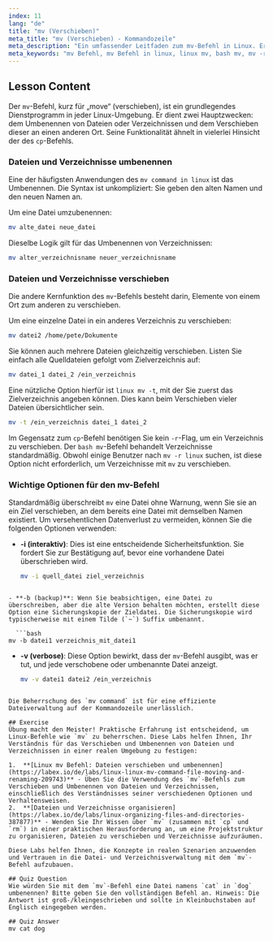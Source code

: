 ```yaml
---
index: 11
lang: "de"
title: "mv (Verschieben)"
meta_title: "mv (Verschieben) - Kommandozeile"
meta_description: "Ein umfassender Leitfaden zum mv-Befehl in Linux. Erfahren Sie, wie Sie den bash mv-Befehl zum Verschieben und Umbenennen von Dateien und Verzeichnissen verwenden, Optionen wie linux mv -t nutzen und versehentliches Überschreiben verhindern."
meta_keywords: "mv Befehl, mv Befehl in linux, linux mv, bash mv, mv -r linux, linux mv -t, Dateien verschieben, Dateien umbenennen, linux Kommandozeile"
---
```


## Lesson Content

Der `mv`-Befehl, kurz für „move“ (verschieben), ist ein grundlegendes Dienstprogramm in jeder Linux-Umgebung. Er dient zwei Hauptzwecken: dem Umbenennen von Dateien oder Verzeichnissen und dem Verschieben dieser an einen anderen Ort. Seine Funktionalität ähnelt in vielerlei Hinsicht der des `cp`-Befehls.

### Dateien und Verzeichnisse umbenennen

Eine der häufigsten Anwendungen des `mv command in linux` ist das Umbenennen. Die Syntax ist unkompliziert: Sie geben den alten Namen und den neuen Namen an.

Um eine Datei umzubenennen:

```bash
mv alte_datei neue_datei
```

Dieselbe Logik gilt für das Umbenennen von Verzeichnissen:

```bash
mv alter_verzeichnisname neuer_verzeichnisname
```

### Dateien und Verzeichnisse verschieben

Die andere Kernfunktion des `mv`-Befehls besteht darin, Elemente von einem Ort zum anderen zu verschieben.

Um eine einzelne Datei in ein anderes Verzeichnis zu verschieben:

```bash
mv datei2 /home/pete/Dokumente
```

Sie können auch mehrere Dateien gleichzeitig verschieben. Listen Sie einfach alle Quelldateien gefolgt vom Zielverzeichnis auf:

```bash
mv datei_1 datei_2 /ein_verzeichnis
```

Eine nützliche Option hierfür ist `linux mv -t`, mit der Sie zuerst das Zielverzeichnis angeben können. Dies kann beim Verschieben vieler Dateien übersichtlicher sein.

```bash
mv -t /ein_verzeichnis datei_1 datei_2
```

Im Gegensatz zum `cp`-Befehl benötigen Sie kein `-r`-Flag, um ein Verzeichnis zu verschieben. Der `bash mv`-Befehl behandelt Verzeichnisse standardmäßig. Obwohl einige Benutzer nach `mv -r linux` suchen, ist diese Option nicht erforderlich, um Verzeichnisse mit `mv` zu verschieben.

### Wichtige Optionen für den mv-Befehl

Standardmäßig überschreibt `mv` eine Datei ohne Warnung, wenn Sie sie an ein Ziel verschieben, an dem bereits eine Datei mit demselben Namen existiert. Um versehentlichen Datenverlust zu vermeiden, können Sie die folgenden Optionen verwenden:

- **-i (interaktiv)**: Dies ist eine entscheidende Sicherheitsfunktion. Sie fordert Sie zur Bestätigung auf, bevor eine vorhandene Datei überschrieben wird.

  ```bash
  mv -i quell_datei ziel_verzeichnis
  ```

````

- **-b (backup)**: Wenn Sie beabsichtigen, eine Datei zu überschreiben, aber die alte Version behalten möchten, erstellt diese Option eine Sicherungskopie der Zieldatei. Die Sicherungskopie wird typischerweise mit einem Tilde (`~`) Suffix umbenannt.

  ```bash
mv -b datei1 verzeichnis_mit_datei1
````

- **-v (verbose)**: Diese Option bewirkt, dass der `mv`-Befehl ausgibt, was er tut, und jede verschobene oder umbenannte Datei anzeigt.

  ```bash
  mv -v datei1 datei2 /ein_verzeichnis
  ```

```

Die Beherrschung des `mv command` ist für eine effiziente Dateiverwaltung auf der Kommandozeile unerlässlich.

## Exercise
Übung macht den Meister! Praktische Erfahrung ist entscheidend, um Linux-Befehle wie `mv` zu beherrschen. Diese Labs helfen Ihnen, Ihr Verständnis für das Verschieben und Umbenennen von Dateien und Verzeichnissen in einer realen Umgebung zu festigen:

1.  **[Linux mv Befehl: Dateien verschieben und umbenennen](https://labex.io/de/labs/linux-linux-mv-command-file-moving-and-renaming-209743)** - Üben Sie die Verwendung des `mv`-Befehls zum Verschieben und Umbenennen von Dateien und Verzeichnissen, einschließlich des Verständnisses seiner verschiedenen Optionen und Verhaltensweisen.
2.  **[Dateien und Verzeichnisse organisieren](https://labex.io/de/labs/linux-organizing-files-and-directories-387877)** - Wenden Sie Ihr Wissen über `mv` (zusammen mit `cp` und `rm`) in einer praktischen Herausforderung an, um eine Projektstruktur zu organisieren, Dateien zu verschieben und Verzeichnisse aufzuräumen.

Diese Labs helfen Ihnen, die Konzepte in realen Szenarien anzuwenden und Vertrauen in die Datei- und Verzeichnisverwaltung mit dem `mv`-Befehl aufzubauen.

## Quiz Question
Wie würden Sie mit dem `mv`-Befehl eine Datei namens `cat` in `dog` umbenennen? Bitte geben Sie den vollständigen Befehl an. Hinweis: Die Antwort ist groß-/kleingeschrieben und sollte in Kleinbuchstaben auf Englisch eingegeben werden.

## Quiz Answer
mv cat dog
```
